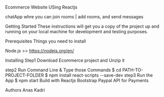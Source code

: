 Ecommerce Website USing Reactjs

chatApp whre you can join rooms | add rooms, and send messages

Getting Started
These instructions will get you a copy of the project up and running on your local machine for development and testing purposes.

Prerequisites
Things you need to install

Node.js >> https://nodejs.org/en/

Installing
Step1
Download Ecommerce  project and Unzip it

step2
Run Command Line & Type those Commands
$ cd PATH-TO-PROJECT-FOLDER
$ npm install react-scripts --save-dev
step3
Run the App
$ npm start
Build with
Reactjs
Bootstrap
Paypal API for Payments

Authors
Anas Kadri
